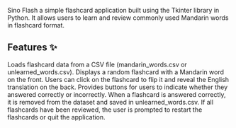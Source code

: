 Sino Flash a simple flashcard application built using the Tkinter library in Python. It allows users to learn and review commonly used Mandarin words in flashcard format.
## Features ✨

Loads flashcard data from a CSV file (mandarin_words.csv or unlearned_words.csv).
Displays a random flashcard with a Mandarin word on the front.
Users can click on the flashcard to flip it and reveal the English translation on the back.
Provides buttons for users to indicate whether they answered correctly or incorrectly.
When a flashcard is answered correctly, it is removed from the dataset and saved in unlearned_words.csv.
If all flashcards have been reviewed, the user is prompted to restart the flashcards or quit the application.

